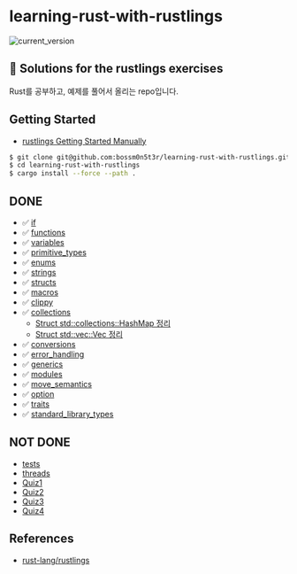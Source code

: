 # learning-rust-with-rustlings

![current_version](https://img.shields.io/badge/current_version-4.4.0-green)

## 🦀 Solutions for the rustlings exercises

Rust를 공부하고, 예제를 풀어서 올리는 repo입니다.

## Getting Started

- [rustlings Getting Started Manually](https://github.com/rust-lang/rustlings#manually)

```sh
$ git clone git@github.com:bossm0n5t3r/learning-rust-with-rustlings.git
$ cd learning-rust-with-rustlings
$ cargo install --force --path .
```

## DONE

- :white_check_mark: [if](./exercises/if)
- :white_check_mark: [functions](./exercises/functions)
- :white_check_mark: [variables](./exercises/variables)
- :white_check_mark: [primitive_types](./exercises/primitive_types)
- :white_check_mark: [enums](./exercises/enums)
- :white_check_mark: [strings](./exercises/strings)
- :white_check_mark: [structs](./exercises/structs)
- :white_check_mark: [macros](./exercises/macros)
- :white_check_mark: [clippy](./exercises/clippy)
- :white_check_mark: [collections](./exercises/collections)
  - [Struct std::collections::HashMap 정리](https://bossm0n5t3r.github.io/posts/70/)
  - [Struct std::vec::Vec 정리](https://bossm0n5t3r.github.io/posts/68/)
- :white_check_mark: [conversions](./exercises/conversions)
- :white_check_mark: [error_handling](./exercises/error_handling)
- :white_check_mark: [generics](./exercises/generics)
- :white_check_mark: [modules](./exercises/modules)
- :white_check_mark: [move_semantics](./exercises/move_semantics)
- :white_check_mark: [option](./exercises/option)
- :white_check_mark: [traits](./exercises/traits)
- :white_check_mark: [standard_library_types](./exercises/standard_library_types)

## NOT DONE

- [tests](./exercises/tests)
- [threads](./exercises/threads)
- [Quiz1](./exercises/quiz1.rs)
- [Quiz2](./exercises/quiz2.rs)
- [Quiz3](./exercises/quiz3.rs)
- [Quiz4](./exercises/quiz4.rs)

## References

- [rust-lang/rustlings](https://github.com/rust-lang/rustlings)
